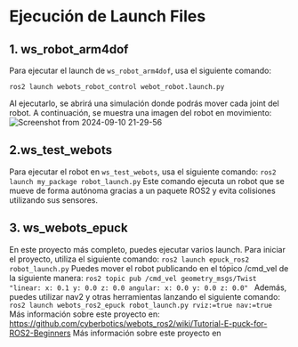 # Ejecución de Launch Files

## 1. ws_robot_arm4dof

Para ejecutar el launch de `ws_robot_arm4dof`, usa el siguiente comando:


`ros2 launch webots_robot_control webot_robot.launch.py`

Al ejecutarlo, se abrirá una simulación donde podrás mover cada joint del robot. A continuación, se muestra una imagen del robot en movimiento:
![Screenshot from 2024-09-10 21-29-56](https://github.com/user-attachments/assets/7334446e-f63f-4324-a458-3ddaed18ce8e)

## 2.ws_test_webots
Para ejecutar el robot en `ws_test_webots`, usa el siguiente comando:
`ros2 launch my_package robot_launch.py`
Este comando ejecuta un robot que se mueve de forma autónoma gracias a un paquete ROS2 y evita colisiones utilizando sus sensores.

## 3. ws_webots_epuck
En este proyecto más completo, puedes ejecutar varios launch. Para iniciar el proyecto, utiliza el siguiente comando:
`ros2 launch epuck_ros2 robot_launch.py`
Puedes mover el robot publicando en el tópico /cmd_vel de la siguiente manera:
`ros2 topic pub /cmd_vel geometry_msgs/Twist "linear:
  x: 0.1
  y: 0.0
  z: 0.0
angular:
  x: 0.0
  y: 0.0
  z: 0.0"
`
Además, puedes utilizar nav2 y otras herramientas lanzando el siguiente comando:
`ros2 launch webots_ros2_epuck robot_launch.py rviz:=true nav:=true`
Más información sobre este proyecto en: https://github.com/cyberbotics/webots_ros2/wiki/Tutorial-E-puck-for-ROS2-Beginners 
Más información sobre este proyecto en
